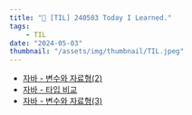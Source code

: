```yaml
---
title: "📝 [TIL] 240503 Today I Learned."
tags:
    - TIL
date: "2024-05-03"
thumbnail: "/assets/img/thumbnail/TIL.jpeg"
---
```


- [자바 - 변수와 자료형(2)](https://www.devkobe24.com/Backend/Java/2024-05-03-VariablesAndDataTypes-2.html)
- [자바 - 타입 비교](https://www.devkobe24.com/Backend/Java/2024-05-03-TypeComparison.html)
- [자바 - 변수와 자료형(3)](https://www.devkobe24.com/Backend/Java/2024-05-03-VariablesAndDataTypes-3.html)
